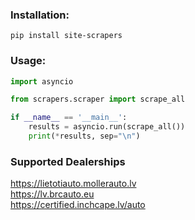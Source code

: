 ### Installation:

`pip install site-scrapers`

### Usage:

```python
import asyncio

from scrapers.scraper import scrape_all

if __name__ == '__main__':
    results = asyncio.run(scrape_all())
    print(*results, sep="\n")
```

### Supported Dealerships
https://lietotiauto.mollerauto.lv  
https://lv.brcauto.eu  
https://certified.inchcape.lv/auto
